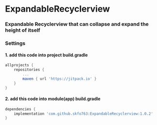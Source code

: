# ExpandableRecyclerview
### Expandable Recyclerview that can collapse and expand the height of itself

### Settings
#### 1. add this code into project build.gradle
~~~groovy
allprojects {
    repositories {
   		...
   		maven { url 'https://jitpack.io' }
   	}
}
~~~

#### 2. add this code into module(app) build.gradle
~~~groovy
dependencies {
    implementation 'com.github.skfo763:ExpandableRecyclerview:1.0.2'
}
~~~
